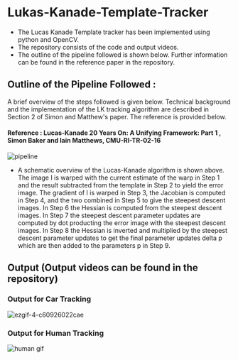 # Lukas-Kanade-Template-Tracker

- The Lucas Kanade Template tracker has been implemented using python and OpenCV. 
- The repository consists of the code and output videos. 
- The outline of the pipeline followed is shown below. Further information can be found in the reference paper in the repository.


## Outline of the Pipeline Followed : 
A brief overview of the steps followed is given below. Technical background and the implementation of the LK tracking algorithm are described in Section 2 of Simon and Matthew's paper. The reference is provided below. 

#### Reference : Lucas-Kanade 20 Years On: A Unifying Framework: Part 1 , Simon Baker and Iain Matthews, CMU-RI-TR-02-16

![pipeline](https://user-images.githubusercontent.com/48079888/61176866-43a3da80-a596-11e9-8c06-0396a159a1f2.JPG)


-  A schematic overview of the Lucas-Kanade algorithm is shown above. The image I is warped with the
   current estimate of the warp in Step 1 and the result subtracted from the template in Step 2 to yield the error
   image. The gradient of I is warped in Step 3, the Jacobian is computed in Step 4, and the two combined
   in Step 5 to give the steepest descent images. In Step 6 the Hessian is computed from the steepest descent
   images. In Step 7 the steepest descent parameter updates are computed by dot producting the error image
   with the steepest descent images. In Step 8 the Hessian is inverted and multiplied by the steepest descent
   parameter updates to get the final parameter updates delta p which are then added to the parameters p in Step 9.
   
 ## Output (Output videos can be found in the repository)
 
### Output for Car Tracking 
![ezgif-4-c60926022cae](https://user-images.githubusercontent.com/48079888/61188817-c38f7a80-a652-11e9-8436-03530e8edbfe.gif)

### Output for Human Tracking
![human gif](https://user-images.githubusercontent.com/48079888/61188839-21bc5d80-a653-11e9-9eec-848c88ab4578.gif)

